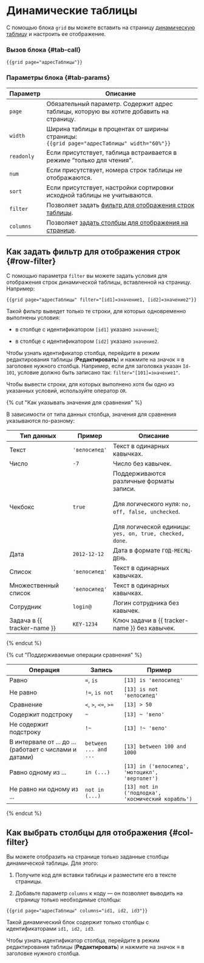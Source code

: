# Динамические таблицы

С помощью блока `grid` вы можете вставить на страницу [динамическую таблицу](../create-grid.md) и настроить ее отображение.

### Вызов блока {#tab-call}

```
{{grid page="адресТаблицы"}}
```


### Параметры блока {#tab-params}

Параметр | Описание
--- | ---
`page` | Обязательный параметр. Содержит адрес таблицы, которую вы хотите добавить на страницу.
`width` | Ширина таблицы в процентах от ширины страницы:<br>`{{grid page="адресТаблицы" width="60%"}}`
`readonly` | Если присутствует, таблица встраивается в режиме <q>только для чтения</q>.
`num` | Если присутствует, номера строк таблицы не отображаются.
`sort` | Если присутствует, настройки сортировки исходной таблицы не учитываются.
`filter` | Позволяет задать [фильтр для отображения строк таблицы](#row-filter).
`columns` | Позволяет [задать столбцы для отображения на странице](#col-filter).

## Как задать фильтр для отображения строк {#row-filter}

С помощью параметра `filter` вы можете задать условия для отображения строк динамической таблицы, вставленной на страницу. Например:

```
{{grid page="адресТаблицы" filter="[id1]=значение1, [id2]=значение2"}}
```

Такой фильтр выведет только те строки, для которых одновременно выполнены условия:

- в столбце с идентификатором `[id1]` указано `значение1`;

- в столбце с идентификатором `[id2]` указано `значение2`.

Чтобы узнать идентификатор столбца, перейдите в режим редактирования таблицы (**Редактировать**) и нажмите на значок **≡** в заголовке нужного столбца. Например, если для заголовка указан `Id-101`, условие должно быть записано так: `filter="[101]=значение1"`.

Чтобы вывести строки, для которых выполнено хотя бы одно из указанных условий, используйте оператор `OR`.

{% cut "Как указывать значения для сравнения" %}

В зависимости от типа данных столбца, значения для сравнения указываются по-разному:

Тип данных | Пример | Описание
--- | --- | ---
Текст | `'велосипед'` | Текст в одинарных кавычках.
Число | `-7` | Число без кавычек.
Чекбокс | `true` | Поддерживаются различные форматы записи.<br><br>Для логического нуля: `no, off, false, unchecked`.<br><br>Для логической единицы: `yes, on, true, checked, done`.
Дата | `2012-12-12` | Дата в формате `ГОД-МЕСЯЦ-ДЕНЬ`.
Список | `'велосипед'` | Текст в одинарных кавычках.
Множественный список | `'велосипед'` | Текст в одинарных кавычках.
Сотрудник | `login@` | Логин сотрудника без кавычек.
Задача в {{ tracker-name }} | `KEY-1234` | Ключ задачи в {{ tracker-name }} без кавычек.

{% endcut %}

{% cut "Поддерживаемые операции сравнения" %}

Операция | Запись | Пример
--- | --- | ---
Равно | `=`, `is` | `[13] is 'велосипед'`
Не равно | `!=`, `is not` | `[13] is not 'велосипед'`
Сравнение | `<`, `>`, `<=`, `>=` | `[13] > 50 `
Содержит подстроку | `~` | `[13] ~ 'вело'`
Не содержит подстроку | `!~` | `[13] !~ 'вело'`
В интервале от ... до ... (работает с числами и датами) | `between ... and ...` | `[13] between 100 and 1000`
Равно одному из ... | `in (...)` | `[13] in ('велосипед', 'мотоцикл', 'вертолет')`
Не равно ни одному из ... | `not in (...)` | `[13] not in ('подлодка', 'космический корабль')`

{% endcut %}

## Как выбрать столбцы для отображения {#col-filter}

Вы можете отобразить на странице только заданные столбцы динамической таблицы. Для этого:

1. Получите код для вставки таблицы и разместите его в тексте страницы.

1. Добавьте параметр `columns` к коду — он позволяет выводить на страницу только необходимые столбцы:

```
{{grid page="адресТаблицы" columns="id1, id2, id3"}}
```

Такой динамический блок содержит только столбцы с идентификаторами `id1, id2, id3`.

Чтобы узнать идентификатор столбца, перейдите в режим редактирования таблицы (**Редактировать**) и нажмите на значок **≡** в заголовке нужного столбца.